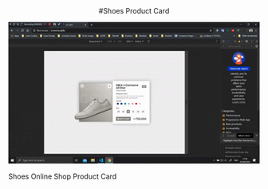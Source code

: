 <center>#Shoes Product Card</center>

![alt text](https://github.com/retinationdev/Shoes-Product-Card/blob/master/image/product_card.gif "Preview Shoes Product Card")

Shoes Online Shop Product Card
